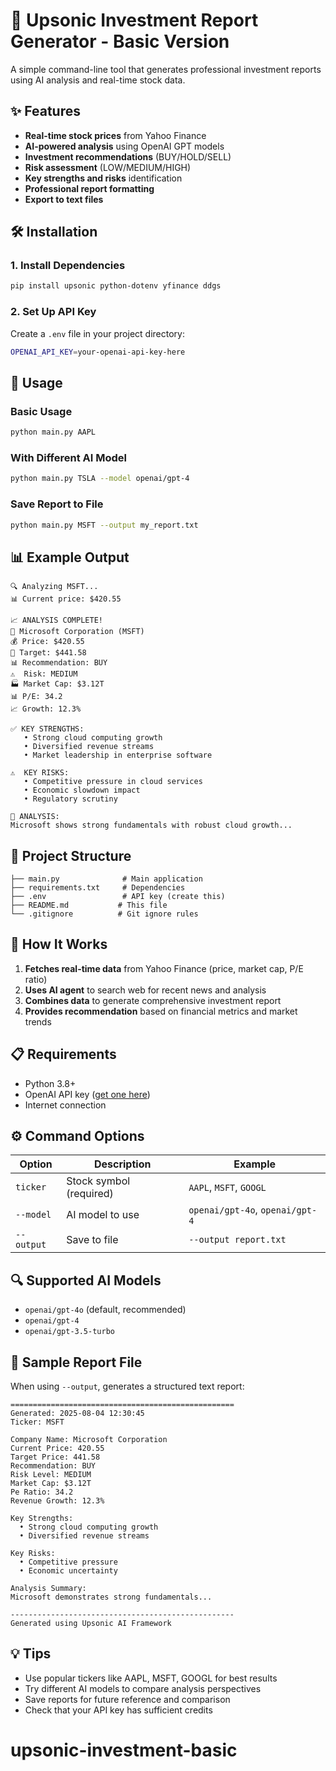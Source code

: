 # 🚀 Upsonic Investment Report Generator - Basic Version

A simple command-line tool that generates professional investment reports using AI analysis and real-time stock data.

## ✨ Features

- **Real-time stock prices** from Yahoo Finance
- **AI-powered analysis** using OpenAI GPT models
- **Investment recommendations** (BUY/HOLD/SELL)
- **Risk assessment** (LOW/MEDIUM/HIGH)
- **Key strengths and risks** identification
- **Professional report formatting**
- **Export to text files**

## 🛠️ Installation

### 1. Install Dependencies

```bash
pip install upsonic python-dotenv yfinance ddgs
```

### 2. Set Up API Key

Create a `.env` file in your project directory:

```bash
OPENAI_API_KEY=your-openai-api-key-here
```

## 🚀 Usage

### Basic Usage

```bash
python main.py AAPL
```

### With Different AI Model

```bash
python main.py TSLA --model openai/gpt-4
```

### Save Report to File

```bash
python main.py MSFT --output my_report.txt
```

## 📊 Example Output

```🚀 Upsonic Investment Report Generator
🔍 Analyzing MSFT...
📊 Current price: $420.55

📈 ANALYSIS COMPLETE!
🏢 Microsoft Corporation (MSFT)
💰 Price: $420.55
🎯 Target: $441.58
📊 Recommendation: BUY
⚠️  Risk: MEDIUM
🏭 Market Cap: $3.12T
📊 P/E: 34.2
📈 Growth: 12.3%

✅ KEY STRENGTHS:
   • Strong cloud computing growth
   • Diversified revenue streams
   • Market leadership in enterprise software

⚠️  KEY RISKS:
   • Competitive pressure in cloud services
   • Economic slowdown impact
   • Regulatory scrutiny

📝 ANALYSIS:
Microsoft shows strong fundamentals with robust cloud growth...
```

## 📁 Project Structure

```upsonic-investment-basic/
├── main.py              # Main application
├── requirements.txt     # Dependencies
├── .env                 # API key (create this)
├── README.md           # This file
└── .gitignore          # Git ignore rules
```

## 🔧 How It Works

1. **Fetches real-time data** from Yahoo Finance (price, market cap, P/E ratio)
2. **Uses AI agent** to search web for recent news and analysis
3. **Combines data** to generate comprehensive investment report
4. **Provides recommendation** based on financial metrics and market trends

## 📋 Requirements

- Python 3.8+
- OpenAI API key ([get one here](https://platform.openai.com/api-keys))
- Internet connection

## ⚙️ Command Options

| Option | Description | Example |
|--------|-------------|---------|
| `ticker` | Stock symbol (required) | `AAPL`, `MSFT`, `GOOGL` |
| `--model` | AI model to use | `openai/gpt-4o`, `openai/gpt-4` |
| `--output` | Save to file | `--output report.txt` |

## 🔍 Supported AI Models

- `openai/gpt-4o` (default, recommended)
- `openai/gpt-4`
- `openai/gpt-3.5-turbo`

## 📝 Sample Report File

When using `--output`, generates a structured text report:

```INVESTMENT ANALYSIS REPORT
==================================================
Generated: 2025-08-04 12:30:45
Ticker: MSFT

Company Name: Microsoft Corporation
Current Price: 420.55
Target Price: 441.58
Recommendation: BUY
Risk Level: MEDIUM
Market Cap: $3.12T
Pe Ratio: 34.2
Revenue Growth: 12.3%

Key Strengths:
  • Strong cloud computing growth
  • Diversified revenue streams

Key Risks:
  • Competitive pressure
  • Economic uncertainty

Analysis Summary:
Microsoft demonstrates strong fundamentals...

--------------------------------------------------
Generated using Upsonic AI Framework
```

## 💡 Tips

- Use popular tickers like AAPL, MSFT, GOOGL for best results
- Try different AI models to compare analysis perspectives
- Save reports for future reference and comparison
- Check that your API key has sufficient credits
# upsonic-investment-basic
